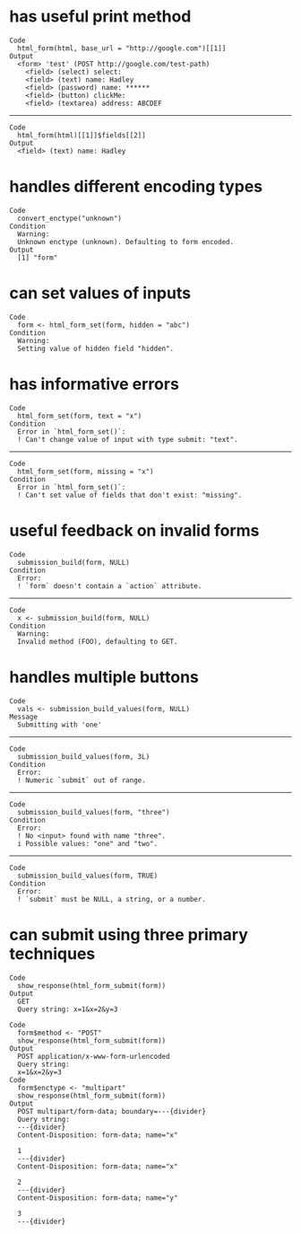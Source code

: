 # has useful print method

    Code
      html_form(html, base_url = "http://google.com")[[1]]
    Output
      <form> 'test' (POST http://google.com/test-path)
        <field> (select) select: 
        <field> (text) name: Hadley
        <field> (password) name: ******
        <field> (button) clickMe: 
        <field> (textarea) address: ABCDEF

---

    Code
      html_form(html)[[1]]$fields[[2]]
    Output
      <field> (text) name: Hadley

# handles different encoding types

    Code
      convert_enctype("unknown")
    Condition
      Warning:
      Unknown enctype (unknown). Defaulting to form encoded.
    Output
      [1] "form"

# can set values of inputs

    Code
      form <- html_form_set(form, hidden = "abc")
    Condition
      Warning:
      Setting value of hidden field "hidden".

# has informative errors

    Code
      html_form_set(form, text = "x")
    Condition
      Error in `html_form_set()`:
      ! Can't change value of input with type submit: "text".

---

    Code
      html_form_set(form, missing = "x")
    Condition
      Error in `html_form_set()`:
      ! Can't set value of fields that don't exist: "missing".

# useful feedback on invalid forms

    Code
      submission_build(form, NULL)
    Condition
      Error:
      ! `form` doesn't contain a `action` attribute.

---

    Code
      x <- submission_build(form, NULL)
    Condition
      Warning:
      Invalid method (FOO), defaulting to GET.

# handles multiple buttons

    Code
      vals <- submission_build_values(form, NULL)
    Message
      Submitting with 'one'

---

    Code
      submission_build_values(form, 3L)
    Condition
      Error:
      ! Numeric `submit` out of range.

---

    Code
      submission_build_values(form, "three")
    Condition
      Error:
      ! No <input> found with name "three".
      i Possible values: "one" and "two".

---

    Code
      submission_build_values(form, TRUE)
    Condition
      Error:
      ! `submit` must be NULL, a string, or a number.

# can submit using three primary techniques

    Code
      show_response(html_form_submit(form))
    Output
      GET 
      Query string: x=1&x=2&y=3
      
    Code
      form$method <- "POST"
      show_response(html_form_submit(form))
    Output
      POST application/x-www-form-urlencoded
      Query string: 
      x=1&x=2&y=3
    Code
      form$enctype <- "multipart"
      show_response(html_form_submit(form))
    Output
      POST multipart/form-data; boundary=---{divider}
      Query string: 
      ---{divider}
      Content-Disposition: form-data; name="x"
      
      1
      ---{divider}
      Content-Disposition: form-data; name="x"
      
      2
      ---{divider}
      Content-Disposition: form-data; name="y"
      
      3
      ---{divider}
      

